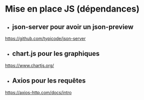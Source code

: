 # Mise en place JS (dépendances)

- ## json-server pour avoir un json-preview

https://github.com/typicode/json-server

- ## chart.js pour les graphiques

https://www.chartjs.org/

- ## Axios pour les requêtes

https://axios-http.com/docs/intro